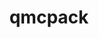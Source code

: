 ---
title: "qmcpack"
layout: cache
categories: [package, v0.18.1]
meta: {"versions": ["3.14.0"], "compilers": ["gcc@=7.3.1"], "oss": ["amzn2"], "platforms": ["linux"], "targets": ["aarch64", "graviton2", "x86_64_v3", "x86_64_v4"], "stacks": ["aws-ahug", "aws-ahug-aarch64", "root"], "num_specs": 4, "num_specs_by_stack": {"aws-ahug-aarch64": 2, "root": 4, "aws-ahug": 2}}
spec_details: [{"hash": "6h3nkqg62g7r66ezumt3xzmi3hywiu6a", "compiler": "gcc@=7.3.1", "versions": ["3.14.0"], "os": "amzn2", "platform": "linux", "target": "aarch64", "variants": ["~afqmc", "build_type=Release", "~complex", "~cuda", "~da", "~gui", "~ipo", "~mixed", "+mpi", "~phdf5", "~ppconvert", "+soa", "+timers"], "stacks": ["aws-ahug-aarch64", "root"], "size": "-", "tarball": "https://binaries.spack.io/releases/v0.18.1/build_cache/linux-amzn2-aarch64/gcc-7.3.1/qmcpack-3.14.0/linux-amzn2-aarch64-gcc-7.3.1-qmcpack-3.14.0-6h3nkqg62g7r66ezumt3xzmi3hywiu6a.spack"}, {"hash": "3kq6bmbcqqovdwvct7ba52id4btntgw4", "compiler": "gcc@=7.3.1", "versions": ["3.14.0"], "os": "amzn2", "platform": "linux", "target": "x86_64_v3", "variants": ["~afqmc", "build_type=Release", "~complex", "~cuda", "~da", "~gui", "~ipo", "~mixed", "+mpi", "~phdf5", "~ppconvert", "+soa", "+timers"], "stacks": ["aws-ahug", "root"], "size": "-", "tarball": "https://binaries.spack.io/releases/v0.18.1/build_cache/linux-amzn2-x86_64_v3/gcc-7.3.1/qmcpack-3.14.0/linux-amzn2-x86_64_v3-gcc-7.3.1-qmcpack-3.14.0-3kq6bmbcqqovdwvct7ba52id4btntgw4.spack"}, {"hash": "iiku5ttabquu4wrcnjhalwu53dkghvnq", "compiler": "gcc@=7.3.1", "versions": ["3.14.0"], "os": "amzn2", "platform": "linux", "target": "x86_64_v4", "variants": ["~afqmc", "build_type=Release", "~complex", "~cuda", "~da", "~gui", "~ipo", "~mixed", "+mpi", "~phdf5", "~ppconvert", "+soa", "+timers"], "stacks": ["aws-ahug", "root"], "size": "-", "tarball": "https://binaries.spack.io/releases/v0.18.1/build_cache/linux-amzn2-x86_64_v4/gcc-7.3.1/qmcpack-3.14.0/linux-amzn2-x86_64_v4-gcc-7.3.1-qmcpack-3.14.0-iiku5ttabquu4wrcnjhalwu53dkghvnq.spack"}, {"hash": "j24bapccdgbbjhtb4ovbnapdj5th2wbz", "compiler": "gcc@=7.3.1", "versions": ["3.14.0"], "os": "amzn2", "platform": "linux", "target": "graviton2", "variants": ["~afqmc", "build_type=Release", "~complex", "~cuda", "~da", "~gui", "~ipo", "~mixed", "+mpi", "~phdf5", "~ppconvert", "+soa", "+timers"], "stacks": ["aws-ahug-aarch64", "root"], "size": "-", "tarball": "https://binaries.spack.io/releases/v0.18.1/build_cache/linux-amzn2-graviton2/gcc-7.3.1/qmcpack-3.14.0/linux-amzn2-graviton2-gcc-7.3.1-qmcpack-3.14.0-j24bapccdgbbjhtb4ovbnapdj5th2wbz.spack"}]
---